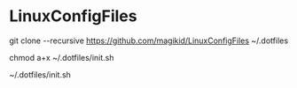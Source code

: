 LinuxConfigFiles
================

git clone --recursive https://github.com/magikid/LinuxConfigFiles ~/.dotfiles

chmod a+x ~/.dotfiles/init.sh

~/.dotfiles/init.sh
